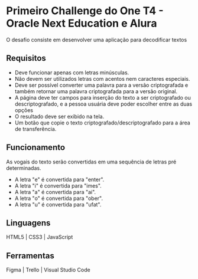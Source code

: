 # Primeiro Challenge do One T4 - Oracle Next Education e Alura

O desafio consiste em desenvolver uma aplicação para decodificar textos

## Requisitos
- Deve funcionar apenas com letras minúsculas.
- Não devem ser utilizados letras com acentos nem caracteres especiais.
- Deve ser possível converter uma palavra para a versão criptografada e também retornar uma palavra criptografada para a versão original.
- A página deve ter campos para inserção do texto a ser criptografado ou descriptografado, e a pessoa usuária deve poder escolher entre as duas opções
- O resultado deve ser exibido na tela.
- Um botão que copie o texto criptografado/descriptografado para a área de transferência.

## Funcionamento

As vogais do texto serão convertidas em uma sequência de letras pré determinadas.

- A letra "e" é convertida para "enter".
- A letra "i" é convertida para "imes".
- A letra "a" é convertida para "ai".
- A letra "o" é convertida para "ober".
- A letra "u" é convertida para "ufat".

## Linguagens

HTML5 | CSS3 | JavaScript

## Ferramentas

Figma | Trello | Visual Studio Code
